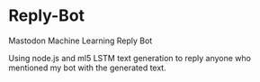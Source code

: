 # Reply-Bot
Mastodon Machine Learning Reply Bot

Using node.js and ml5 LSTM text generation to reply anyone who mentioned my bot with the generated text.


